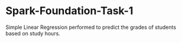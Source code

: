 # Spark-Foundation-Task-1
Simple Linear Regression performed to predict the grades of students based on study hours.
